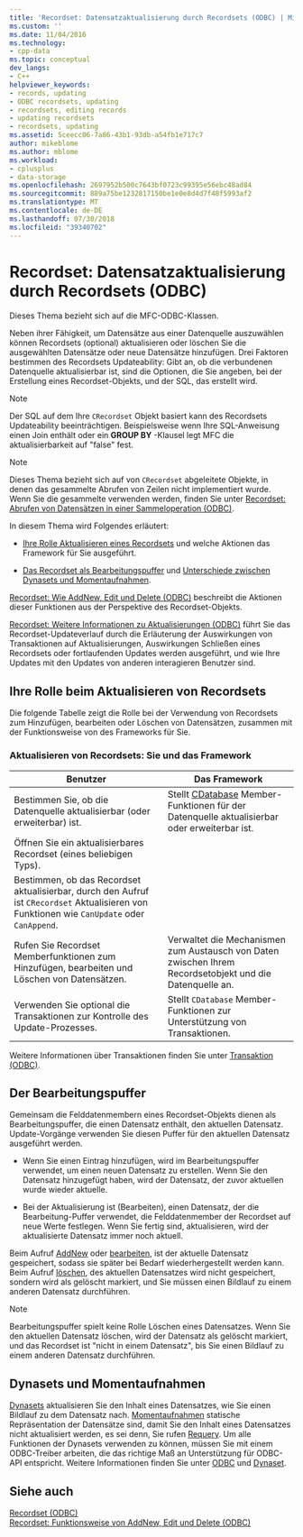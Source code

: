 ```yaml
---
title: 'Recordset: Datensatzaktualisierung durch Recordsets (ODBC) | Microsoft-Dokumentation'
ms.custom: ''
ms.date: 11/04/2016
ms.technology:
- cpp-data
ms.topic: conceptual
dev_langs:
- C++
helpviewer_keywords:
- records, updating
- ODBC recordsets, updating
- recordsets, editing records
- updating recordsets
- recordsets, updating
ms.assetid: 5ceecc06-7a86-43b1-93db-a54fb1e717c7
author: mikeblome
ms.author: mblome
ms.workload:
- cplusplus
- data-storage
ms.openlocfilehash: 2697952b500c7643bf0723c99395e56ebc48ad84
ms.sourcegitcommit: 889a75be1232817150be1e0e8d4d7f48f5993af2
ms.translationtype: MT
ms.contentlocale: de-DE
ms.lasthandoff: 07/30/2018
ms.locfileid: "39340702"
---
```

# <a name="recordset-how-recordsets-update-records-odbc"></a>Recordset: Datensatzaktualisierung durch Recordsets (ODBC)
Dieses Thema bezieht sich auf die MFC-ODBC-Klassen.  
  
 Neben ihrer Fähigkeit, um Datensätze aus einer Datenquelle auszuwählen können Recordsets (optional) aktualisieren oder löschen Sie die ausgewählten Datensätze oder neue Datensätze hinzufügen. Drei Faktoren bestimmen des Recordsets Updateability: Gibt an, ob die verbundenen Datenquelle aktualisierbar ist, sind die Optionen, die Sie angeben, bei der Erstellung eines Recordset-Objekts, und der SQL, das erstellt wird.  
  
> [!NOTE]
>  Der SQL auf dem Ihre `CRecordset` Objekt basiert kann des Recordsets Updateability beeinträchtigen. Beispielsweise wenn Ihre SQL-Anweisung einen Join enthält oder ein **GROUP BY** -Klausel legt MFC die aktualisierbarkeit auf "false" fest.  
  
> [!NOTE]
>  Dieses Thema bezieht sich auf von `CRecordset` abgeleitete Objekte, in denen das gesammelte Abrufen von Zeilen nicht implementiert wurde. Wenn Sie die gesammelte verwenden werden, finden Sie unter [Recordset: Abrufen von Datensätzen in einer Sammeloperation (ODBC)](../../data/odbc/recordset-fetching-records-in-bulk-odbc.md).  
  
 In diesem Thema wird Folgendes erläutert:  
  
-   [Ihre Rolle Aktualisieren eines Recordsets](#_core_your_role_in_recordset_updating) und welche Aktionen das Framework für Sie ausgeführt.  
  
-   [Das Recordset als Bearbeitungspuffer](#_core_the_edit_buffer) und [Unterschiede zwischen Dynasets und Momentaufnahmen](#_core_dynasets_and_snapshots).  
  
 [Recordset: Wie AddNew, Edit und Delete (ODBC)](../../data/odbc/recordset-how-addnew-edit-and-delete-work-odbc.md) beschreibt die Aktionen dieser Funktionen aus der Perspektive des Recordset-Objekts.  
  
 [Recordset: Weitere Informationen zu Aktualisierungen (ODBC)](../../data/odbc/recordset-more-about-updates-odbc.md) führt Sie das Recordset-Updateverlauf durch die Erläuterung der Auswirkungen von Transaktionen auf Aktualisierungen, Auswirkungen Schließen eines Recordsets oder fortlaufenden Updates werden ausgeführt, und wie Ihre Updates mit den Updates von anderen interagieren Benutzer sind.  
  
##  <a name="_core_your_role_in_recordset_updating"></a> Ihre Rolle beim Aktualisieren von Recordsets  
 Die folgende Tabelle zeigt die Rolle bei der Verwendung von Recordsets zum Hinzufügen, bearbeiten oder Löschen von Datensätzen, zusammen mit der Funktionsweise von des Frameworks für Sie.  
  
### <a name="recordset-updating-you-and-the-framework"></a>Aktualisieren von Recordsets: Sie und das Framework  
  
|Benutzer|Das Framework|  
|---------|-------------------|  
|Bestimmen Sie, ob die Datenquelle aktualisierbar (oder erweiterbar) ist.|Stellt [CDatabase](../../mfc/reference/cdatabase-class.md) Member-Funktionen für der Datenquelle aktualisierbar oder erweiterbar ist.|  
|Öffnen Sie ein aktualisierbares Recordset (eines beliebigen Typs).||  
|Bestimmen, ob das Recordset aktualisierbar, durch den Aufruf ist `CRecordset` Aktualisieren von Funktionen wie `CanUpdate` oder `CanAppend`.||  
|Rufen Sie Recordset Memberfunktionen zum Hinzufügen, bearbeiten und Löschen von Datensätzen.|Verwaltet die Mechanismen zum Austausch von Daten zwischen Ihrem Recordsetobjekt und die Datenquelle an.|  
|Verwenden Sie optional die Transaktionen zur Kontrolle des Update-Prozesses.|Stellt `CDatabase` Member-Funktionen zur Unterstützung von Transaktionen.|  
  
 Weitere Informationen über Transaktionen finden Sie unter [Transaktion (ODBC)](../../data/odbc/transaction-odbc.md).  
  
##  <a name="_core_the_edit_buffer"></a> Der Bearbeitungspuffer  
 Gemeinsam die Felddatenmembern eines Recordset-Objekts dienen als Bearbeitungspuffer, die einen Datensatz enthält, den aktuellen Datensatz. Update-Vorgänge verwenden Sie diesen Puffer für den aktuellen Datensatz ausgeführt werden.  
  
-   Wenn Sie einen Eintrag hinzufügen, wird im Bearbeitungspuffer verwendet, um einen neuen Datensatz zu erstellen. Wenn Sie den Datensatz hinzugefügt haben, wird der Datensatz, der zuvor aktuellen wurde wieder aktuelle.  
  
-   Bei der Aktualisierung ist (Bearbeiten), einen Datensatz, der die Bearbeitung-Puffer verwendet, die Felddatenmember der Recordset auf neue Werte festlegen. Wenn Sie fertig sind, aktualisieren, wird der aktualisierte Datensatz immer noch aktuell.  
  
 Beim Aufruf [AddNew](../../mfc/reference/crecordset-class.md#addnew) oder [bearbeiten](../../mfc/reference/crecordset-class.md#edit), ist der aktuelle Datensatz gespeichert, sodass sie später bei Bedarf wiederhergestellt werden kann. Beim Aufruf [löschen](../../mfc/reference/crecordset-class.md#delete), des aktuellen Datensatzes wird nicht gespeichert, sondern wird als gelöscht markiert, und Sie müssen einen Bildlauf zu einem anderen Datensatz durchführen.  
  
> [!NOTE]
>  Bearbeitungspuffer spielt keine Rolle Löschen eines Datensatzes. Wenn Sie den aktuellen Datensatz löschen, wird der Datensatz als gelöscht markiert, und das Recordset ist "nicht in einem Datensatz", bis Sie einen Bildlauf zu einem anderen Datensatz durchführen.  
  
##  <a name="_core_dynasets_and_snapshots"></a> Dynasets und Momentaufnahmen  
 [Dynasets](../../data/odbc/dynaset.md) aktualisieren Sie den Inhalt eines Datensatzes, wie Sie einen Bildlauf zu dem Datensatz nach. [Momentaufnahmen](../../data/odbc/snapshot.md) statische Repräsentation der Datensätze sind, damit Sie den Inhalt eines Datensatzes nicht aktualisiert werden, es sei denn, Sie rufen [Requery](../../mfc/reference/crecordset-class.md#requery). Um alle Funktionen der Dynasets verwenden zu können, müssen Sie mit einem ODBC-Treiber arbeiten, die das richtige Maß an Unterstützung für ODBC-API entspricht. Weitere Informationen finden Sie unter [ODBC](../../data/odbc/odbc-basics.md) und [Dynaset](../../data/odbc/dynaset.md).  
  
## <a name="see-also"></a>Siehe auch  
 [Recordset (ODBC)](../../data/odbc/recordset-odbc.md)   
 [Recordset: Funktionsweise von AddNew, Edit und Delete (ODBC)](../../data/odbc/recordset-how-addnew-edit-and-delete-work-odbc.md)